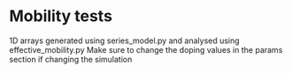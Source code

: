 # Mobility tests
1D arrays generated using series_model.py and analysed using effective_mobility.py
Make sure to change the doping values in the params section if changing the simulation
